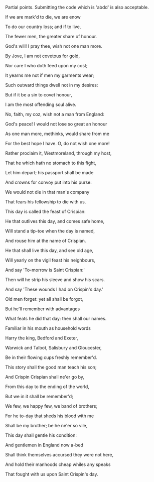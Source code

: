 Partial points.  Submitting the code which is 'abdd' is also acceptable.

If we are mark'd to die, we are enow

To do our country loss; and if to live,

The fewer men, the greater share of honour.

God's will! I pray thee, wish not one man more.

By Jove, I am not covetous for gold,

Nor care I who doth feed upon my cost;

It yearns me not if men my garments wear;

Such outward things dwell not in my desires:

But if it be a sin to covet honour,

I am the most offending soul alive.

No, faith, my coz, wish not a man from England:

God's peace! I would not lose so great an honour

As one man more, methinks, would share from me

For the best hope I have. O, do not wish one more!

Rather proclaim it, Westmoreland, through my host,

That he which hath no stomach to this fight,

Let him depart; his passport shall be made

And crowns for convoy put into his purse:

We would not die in that man's company

That fears his fellowship to die with us.

This day is called the feast of Crispian:

He that outlives this day, and comes safe home,

Will stand a tip-toe when the day is named,

And rouse him at the name of Crispian.

He that shall live this day, and see old age,

Will yearly on the vigil feast his neighbours,

And say 'To-morrow is Saint Crispian:'

Then will he strip his sleeve and show his scars.

And say 'These wounds I had on Crispin's day.'

Old men forget: yet all shall be forgot,

But he'll remember with advantages

What feats he did that day: then shall our names.

Familiar in his mouth as household words

Harry the king, Bedford and Exeter,

Warwick and Talbot, Salisbury and Gloucester,

Be in their flowing cups freshly remember'd.

This story shall the good man teach his son;

And Crispin Crispian shall ne'er go by,

From this day to the ending of the world,

But we in it shall be remember'd;

We few, we happy few, we band of brothers;

For he to-day that sheds his blood with me

Shall be my brother; be he ne'er so vile,

This day shall gentle his condition:

And gentlemen in England now a-bed

Shall think themselves accursed they were not here,

And hold their manhoods cheap whiles any speaks

That fought with us upon Saint Crispin's day.